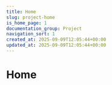 ```yaml
---
title: Home
slug: project-home
is_home_page: 1
documentation_group: Project
navigation_sort: 1
created_at: 2025-09-09T12:05:44+00:00
updated_at: 2025-09-09T12:05:44+00:00
---
```

# Home